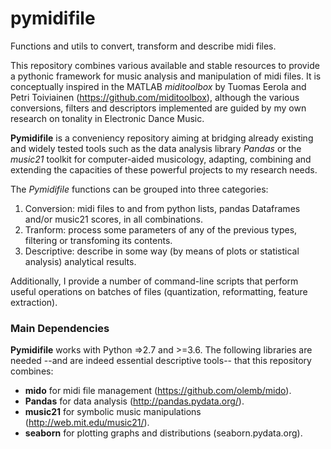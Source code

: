 # pymidifile
Functions and utils to convert, transform and describe midi files.

This repository combines various available and stable resources to provide a pythonic framework for music analysis and manipulation of midi files. It is conceptually inspired in the MATLAB *miditoolbox* by Tuomas Eerola and Petri Toiviainen (https://github.com/miditoolbox), although the various conversions, filters and descriptors implemented are guided by my own research on tonality in Electronic Dance Music.

**Pymidifile** is a conveniency repository aiming at bridging already existing and widely tested tools such as the data analysis library *Pandas* or the *music21* toolkit for computer-aided musicology, adapting, combining and extending the capacities of these powerful projects to my research needs.

The *Pymidifile* functions can be grouped into three categories: 

1) Conversion: midi files to and from python lists, pandas Dataframes and/or music21 scores, in all combinations.
2) Tranform: process some parameters of any of the previous types, filtering or transfoming its contents.
3) Descriptive: describe in some way (by means of plots or statistical analysis) analytical results.

Additionally, I provide a number of command-line scripts that perform useful operations on batches of files (quantization, reformatting, feature extraction).

### Main Dependencies

**Pymidifile** works with Python =>2.7 and >=3.6. The following libraries are needed --and are indeed essential descriptive tools-- that this repository combines:

- **mido** for midi file management (https://github.com/olemb/mido).
- **Pandas** for data analysis (http://pandas.pydata.org/).
- **music21** for symbolic music manipulations (http://web.mit.edu/music21/). 
- **seaborn** for plotting graphs and distributions (seaborn.pydata.org).
